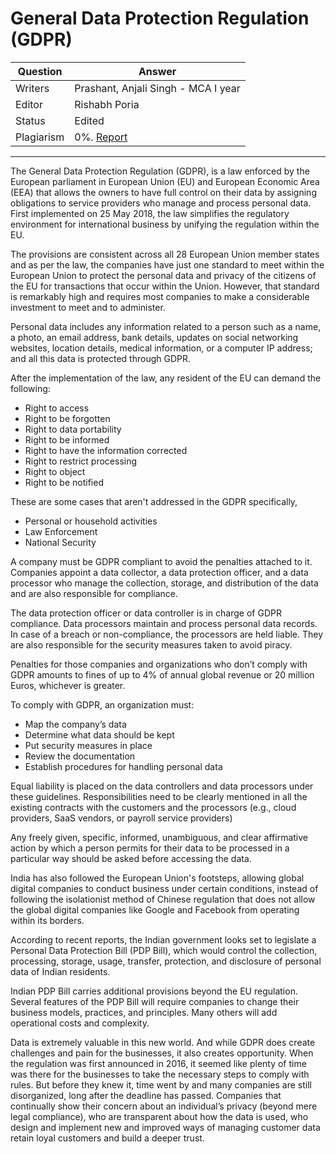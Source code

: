 # General Data Protection Regulation (GDPR)

| Question   | Answer                                                            |
| ---------- | ----------------------------------------------------------------- |
| Writers     | Prashant, Anjali Singh - MCA I year                                      |
| Editor     | Rishabh Poria                                                      |
| Status     | Edited |
| Plagiarism | 0%. [Report]()|

---
The General Data Protection Regulation (GDPR), is a law enforced by the European parliament in European Union (EU) and European Economic Area (EEA) that allows the owners to have full control on their data by assigning obligations to service providers who manage and process personal data. First implemented on 25 May 2018, the law simplifies the regulatory environment for international business by unifying the regulation within the EU.

The provisions are consistent across all 28 European Union member states and as per the law, the companies have just one standard to meet within the European Union to protect the personal data and privacy of the citizens of the EU for transactions that occur within the Union. However, that standard is remarkably high and requires most companies to make a considerable investment to meet and to administer.

Personal data includes any information related to a person such as a name, a photo, an email address, bank details, updates on social networking websites, location details, medical information, or a computer IP address; and all this data is protected through GDPR.

After the implementation of the law, any resident of the EU can demand the following:

- Right to access
- Right to be forgotten
- Right to data portability
- Right to be informed
- Right to have the information corrected
- Right to restrict processing
- Right to object
- Right to be notified

These are some cases that aren't addressed in the GDPR specifically,

- Personal or household activities
- Law Enforcement
- National Security
 
A company must be GDPR compliant to avoid the penalties attached to it. Companies appoint a data collector, a data protection officer, and a data processor who manage the collection, storage, and distribution of the data and are also responsible for compliance.

The data protection officer or data controller is in charge of GDPR compliance. Data processors maintain and process personal data records. In case of a breach or non-compliance, the processors are held liable. They are also responsible for the security measures taken to avoid piracy.

Penalties for those companies and organizations who don’t comply with GDPR amounts to fines of up to 4% of annual global revenue or 20 million Euros, whichever is greater.

To comply with GDPR, an organization must:
- Map the company’s data
- Determine what data should be kept
- Put security measures in place
- Review the documentation
- Establish procedures for handling personal data

Equal liability is placed on the data controllers and data processors under these guidelines. Responsibilities need to be clearly mentioned in all the existing contracts with the customers and the processors (e.g., cloud providers, SaaS vendors, or payroll service providers)

Any freely given, specific, informed, unambiguous, and clear affirmative action by which a person permits for their data to be processed in a particular way should be asked before accessing the data.

India has also followed the European Union's footsteps, allowing global digital companies to conduct business under certain conditions, instead of following the isolationist method of Chinese regulation that does not allow the global digital companies like Google and Facebook from operating within its borders.

According to recent reports, the Indian government looks set to legislate a Personal Data Protection Bill (PDP Bill), which would control the collection, processing, storage, usage, transfer, protection, and disclosure of personal data of Indian residents.

Indian PDP Bill carries additional provisions beyond the EU regulation. Several features of the PDP Bill will require companies to change their business models, practices, and principles. Many others will add operational costs and complexity.
 
Data is extremely valuable in this new world. And while GDPR does create challenges and pain for the businesses, it also creates opportunity. When the regulation was first announced in 2016, it seemed like plenty of time was there for the businesses to take the necessary steps to comply with rules. But before they knew it, time went by and many companies are still disorganized, long after the deadline has passed. Companies that continually show their concern about an individual’s privacy (beyond mere legal compliance), who are transparent about how the data is used, who design and implement new and improved ways of managing customer data retain loyal customers and build a deeper trust.